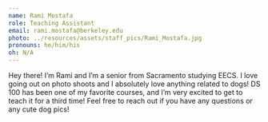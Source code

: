 ```yaml
---
name: Rami Mostafa
role: Teaching Assistant
email: rami.mostafa@berkeley.edu
photo: ../resources/assets/staff_pics/Rami_Mostafa.jpg
pronouns: he/him/his
oh: N/A
---
```


Hey there! I’m Rami and I’m a senior from Sacramento studying EECS. I love going out on photo shoots and I absolutely love anything related to dogs! DS 100 has been one of my favorite courses, and I’m very excited to get to teach it for a third time! Feel free to reach out if you have any questions or any cute dog pics!
